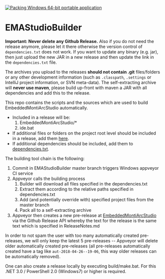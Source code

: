 [![Packing Windows 64-bit portable application](https://ci.appveyor.com/api/projects/status/e6j0od439jh25ax9?svg=true)](https://ci.appveyor.com/project/vonwenckstern/emastudiobuilder)

# EMAStudioBuilder

**Important: Never delete any Github Release.** Also if you do not need the release anymore, please let it there otherwise the version control of `dependencies.txt` does not work. If you want to update any binary (e.g. jar), then just upload the new JAR in a new release and then update the link in the `dependencies.txt` file.

The archives you upload to the releases **should not contain .git** files/folders or any other development information (such as `.classpath`, `.settings` or IntelliJ project information, or SVN meta-data).
The self-extracting archive will **never use maven**, please build up-front with maven a JAR with all dependencies and add this to the 
release.

This repo contains the scripts and the sources which are used to build EmbeddedMontiArcStudio automatically.

* Included in a release will be:
  1. EmbeddedMontiArcStudio/*
  2. ide.bat
* If additional files or folders on the project root level should be included in a release, add them [here](https://github.com/EmbeddedMontiArc/EMAStudioBuilder/blob/master/build/config.ps1).
* If additional dependencies should be included, add them to [dependencies.txt](https://github.com/EmbeddedMontiArc/EMAStudioBuilder/blob/master/dependencies.txt).

The building tool chain is the following:
1.	Commit in EMAStudioBuilder master branch triggers Windows appveyor CI service
2.  Appveyor calls the building process
    1.  Builder will download all files specified in the dependencies.txt
    2.  Extract them according to the relative paths specified in dependencies.txt
    3.  Add (and potentially override with) specified project files from the master branch
    4.  Pack all to a self-extracting archive
3.	Appveyor then creates a new pre-release at [EmbeddedMontiArcStudio](https://github.com/EmbeddedMontiArc/EmbeddedMontiArcStudio) via the Github Release API whereby the text for the release is the same text which is specified in ReleaseNotes.md

In order to not spam the user with too many automatically created pre-releases, we will only keep the latest 5 pre-releases -- Appveyor will delete older automatically created pre-releases (all pre-releases automatically created have a tag like `aut-2018-04-26--19-06`, this way older releases can be automatically removed).


One can also create a release locally by executing build/make.bat.
For this .NET 3.0 / PowerShell 2.0 (Windows7) or higher is required.

